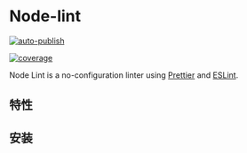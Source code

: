 # Node-lint

[![auto-publish](https://img.shields.io/badge/auto--publish-enabled-brightgreen.svg)](https://git.in.zhihu.com/fe/auto-publish)

[![coverage](http://build.in.zhihu.com/api/v1/repos/cfe/zhihu-lint/coverage/status.svg)](http://jenkins.in.zhihu.com/job/cfe-zhihu-lint-flow-std/cobertura)

Node Lint is a no-configuration linter using [Prettier](https://prettier.io) and [ESLint](https://eslint.org).

## 特性

## 安装
